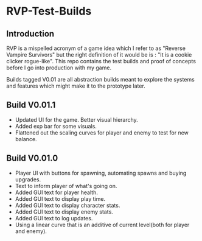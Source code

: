 # RVP-Test-Builds
## Introduction
RVP is a mispelled acronym of a game idea which I refer to as "Reverse Vampire Survivors" but the right definition of it would be is : "It is a  cookie clicker rogue-like". This repo contains the test builds and proof of concepts before I go into production with my game.

Builds tagged V0.01 are all abstraction builds meant to explore the systems and features which might make it to the prototype later.

## Build V0.01.1
- Updated UI for the game. Better visual hierarchy.
- Added exp bar for some visuals.
- Flattened out the scaling curves for player and enemy to test for new balance.

## Build V0.01.0
- Player UI with buttons for spawning, automating spawns and buying upgrades.
- Text to inform player of what's going on.
- Added GUI text for player health.
- Added GUI text to display play time.
- Added GUI text to display character stats.
- Added GUI text to display enemy stats.
- Added GUI text to log updates.
- Using a linear curve that is an additive of current level(both for player and enemy).
